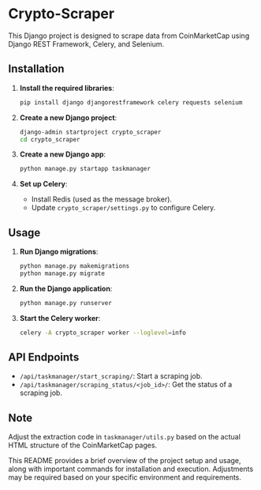 # Crypto-Scraper
This Django project is designed to scrape data from CoinMarketCap using Django REST Framework, Celery, and Selenium.


## Installation

1. **Install the required libraries**:
   ```bash
   pip install django djangorestframework celery requests selenium
   ```

2. **Create a new Django project**:
   ```bash
   django-admin startproject crypto_scraper
   cd crypto_scraper
   ```

3. **Create a new Django app**:
   ```bash
   python manage.py startapp taskmanager
   ```

4. **Set up Celery**:
   - Install Redis (used as the message broker).
   - Update `crypto_scraper/settings.py` to configure Celery.

## Usage

1. **Run Django migrations**:
   ```bash
   python manage.py makemigrations
   python manage.py migrate
   ```

2. **Run the Django application**:
   ```bash
   python manage.py runserver
   ```

3. **Start the Celery worker**:
   ```bash
   celery -A crypto_scraper worker --loglevel=info
   ```

## API Endpoints

- `/api/taskmanager/start_scraping/`: Start a scraping job.
- `/api/taskmanager/scraping_status/<job_id>/`: Get the status of a scraping job.

## Note

Adjust the extraction code in `taskmanager/utils.py` based on the actual HTML structure of the CoinMarketCap pages.

This README provides a brief overview of the project setup and usage, along with important commands for installation and execution. Adjustments may be required based on your specific environment and requirements.
```
